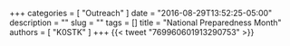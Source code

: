 +++
categories = [ "Outreach" ]
date = "2016-08-29T13:52:25-05:00"
description = ""
slug = ""
tags = []
title = "National Preparedness Month"
authors = [ "K0STK" ]
+++
{{< tweet "769960601913290753" >}}
<!--more-->
